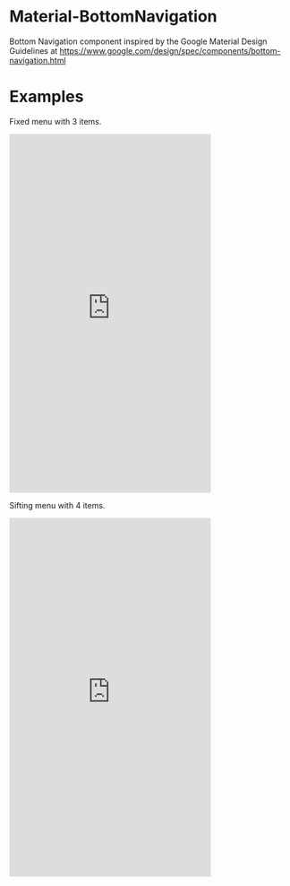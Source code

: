# Material-BottomNavigation

Bottom Navigation component inspired by the Google Material Design Guidelines at https://www.google.com/design/spec/components/bottom-navigation.html


# Examples

Fixed menu with 3 items.
<iframe width="360" height="640" src="http://www.youtube.com/embed/dXN80peKWCo" frameborder="0" allowfullscreen></iframe>


Sifting menu with 4 items.
<iframe width="360" height="640" src="http://www.youtube.com/embed/https://youtu.be/SaQdGAS-S4U" frameborder="0" allowfullscreen></iframe>